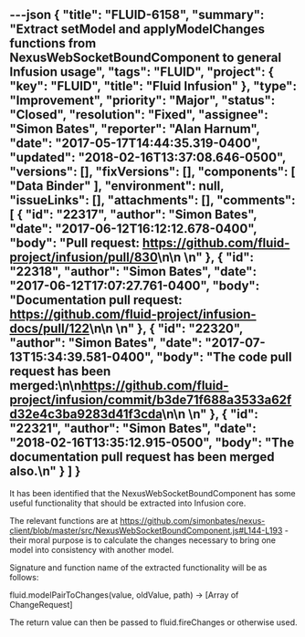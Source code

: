 ---json
{
  "title": "FLUID-6158",
  "summary": "Extract setModel and applyModelChanges functions from NexusWebSocketBoundComponent to general Infusion usage",
  "tags": "FLUID",
  "project": {
    "key": "FLUID",
    "title": "Fluid Infusion"
  },
  "type": "Improvement",
  "priority": "Major",
  "status": "Closed",
  "resolution": "Fixed",
  "assignee": "Simon Bates",
  "reporter": "Alan Harnum",
  "date": "2017-05-17T14:44:35.319-0400",
  "updated": "2018-02-16T13:37:08.646-0500",
  "versions": [],
  "fixVersions": [],
  "components": [
    "Data Binder"
  ],
  "environment": null,
  "issueLinks": [],
  "attachments": [],
  "comments": [
    {
      "id": "22317",
      "author": "Simon Bates",
      "date": "2017-06-12T16:12:12.678-0400",
      "body": "Pull request: <https://github.com/fluid-project/infusion/pull/830>\n\n \n"
    },
    {
      "id": "22318",
      "author": "Simon Bates",
      "date": "2017-06-12T17:07:27.761-0400",
      "body": "Documentation pull request: <https://github.com/fluid-project/infusion-docs/pull/122>\n\n \n"
    },
    {
      "id": "22320",
      "author": "Simon Bates",
      "date": "2017-07-13T15:34:39.581-0400",
      "body": "The code pull request has been merged:\n\n<https://github.com/fluid-project/infusion/commit/b3de71f688a3533a62fd32e4c3ba9283d41f3cda>\n\n \n"
    },
    {
      "id": "22321",
      "author": "Simon Bates",
      "date": "2018-02-16T13:35:12.915-0500",
      "body": "The documentation pull request has been merged also.\n"
    }
  ]
}
---
It has been identified that the NexusWebSocketBoundComponent has some useful functionality that should be extracted into Infusion core.

The relevant functions are at <https://github.com/simonbates/nexus-client/blob/master/src/NexusWebSocketBoundComponent.js#L144-L193> - their moral purpose is to calculate the changes necessary to bring one model into consistency with another model.

Signature and function name of the extracted functionality will be as follows:

fluid.modelPairToChanges(value, oldValue, path) -> \[Array of ChangeRequest]

The return value can then be passed to fluid.fireChanges or otherwise used.

        